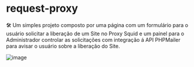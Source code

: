 # request-proxy
🛠️ Um simples projeto composto por uma página com um formulário para o usuário solicitar a liberação de um Site no Proxy Squid e um painel para o Administrador controlar as solicitações com integração á API PHPMailer para avisar o usuário sobre a liberação do Site.

![image](https://user-images.githubusercontent.com/14242849/125622543-a6af6c23-bdb8-4d1a-935c-e6882dcaa4be.png)

